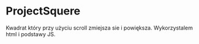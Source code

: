 # ProjectSquere
Kwadrat który przy użyciu scroll zmiejsza sie i powiększa.
Wykorzystalem html i podstawy JS.
